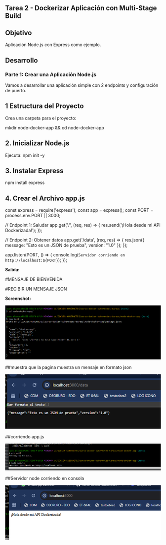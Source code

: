 ## Tarea 2 - Dockerizar Aplicación con Multi-Stage Build

## Objetivo

Aplicación Node.js con Express como ejemplo. 

## Desarrollo

### Parte 1: Crear una Aplicación Node.js
Vamos a desarrollar una aplicación simple con 2 endpoints y configuración de puerto. 

## 1 Estructura del Proyecto
Crea una carpeta para el proyecto:

mkdir node-docker-app && cd node-docker-app

##  2. Inicializar Node.js
Ejecuta: 
npm init -y

##  3. Instalar Express
npm install express
##  4. Crear el Archivo app.js
const express = require('express');
const app = express();
const PORT = process.env.PORT || 3000;

// Endpoint 1: Saludar
app.get('/', (req, res) => {
    res.send('¡Hola desde mi API Dockerizada!');
});

// Endpoint 2: Obtener datos
app.get('/data', (req, res) => {
    res.json({ message: "Esto es un JSON de prueba", version: "1.0" });
});

app.listen(PORT, () => {
    console.log(`Servidor corriendo en http://localhost:${PORT}`);
});

**Salida:**

#MENSAJE DE BIENVENIDA

#RECIBIR UN MENSAJE JSON


**Screenshot:**

![Container corriendo](screenshots/inicio_node.png)

##muestra que la pagina muestra un mensaje en formato json

![mensaje_corriendo_json](screenshots/servidor_corriendoweb_json.png)

##corriendo app.js

![Container corriendo_consola_app_js](screenshots/servidor_node_appjs_corriendo_consola.png)

##Servidor node corriendo en consola

![servidor_node_correindo_consola](screenshots/servidor_node_corriendo_web.png)





